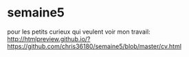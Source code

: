 # semaine5
pour les petits curieux qui veulent voir mon travail:
http://htmlpreview.github.io/?https://github.com/chris36180/semaine5/blob/master/cv.html
